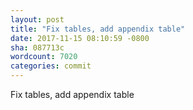 ```yaml
---
layout: post
title: "Fix tables, add appendix table"
date: 2017-11-15 08:10:59 -0800
sha: 087713c
wordcount: 7020
categories: commit
---
```

Fix tables, add appendix table
